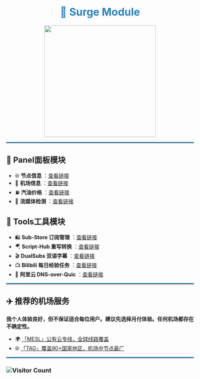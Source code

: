 <div align="center">
    <h1 style="color: #2980B9;"> 📱 Surge Module </h1>
    <img src="https://raw.githubusercontent.com/cc63/Surge/main/Module.PNG" width="300">
</div>

<hr style="border-top: 2px solid #3498DB;">

## 📖 Panel面板模块

- 🌐 **节点信息** ：[查看链接](https://github.com/cc63/Surge/tree/main/Module/Panel/IP-info)
- 🛫 **机场信息** ：[查看链接](https://github.com/cc63/Surge/tree/main/Module/Panel/Sub-info)
- ⛽ **汽油价格** ：[查看链接](https://github.com/cc63/Surge/tree/main/Module/Panel/QiYou)
- 🎥 **流媒体检测** ：[查看链接](https://github.com/cc63/Surge/tree/main/Module/Panel/Stream)


## 🔧 Tools工具模块

- 🛍️ **Sub-Store 订阅管理** ：[查看链接](https://github.com/sub-store-org/Sub-Store)
- 🪂 **Script-Hub 重写转换** ：[查看链接](https://github.com/Script-Hub-Org/Script-Hub)
- 🎬 **DualSubs 双语字幕** ：[查看链接](https://github.com/DualSubs/Universal)
- 📺 **Bilibili 每日经验任务** ：[查看链接](https://raw.githubusercontent.com/ClydeTime/BiliBili/main/modules/BiliBiliDailyBonus.sgmodule)
- 🔐 **阿里云 DNS-over-Quic** ：[查看链接](https://raw.githubusercontent.com/cc63/Surge/main/Module/Spec/DNS-Quic.sgmodule)

<hr style="border-top: 2px solid #3498DB;">

## ✈️ 推荐的机场服务

**我个人体验良好，但不保证适合每位用户。建议先选择月付体验。任何机场都存在不确定性。**

- 🌍 [「MESL」公有云专线，全球线路覆盖](https://in.mesl.cloud/#/register?code=YiKXC8T0)
- 🌐 [「TAG」覆盖90+国家地区，机场中节点最广](https://tagss01.pro/#/auth/xfm2jXlF)

<hr style="border-top: 2px solid #3498DB;">

### ![Visitor Count](https://profile-counter.glitch.me/{cc63}/count.svg)

